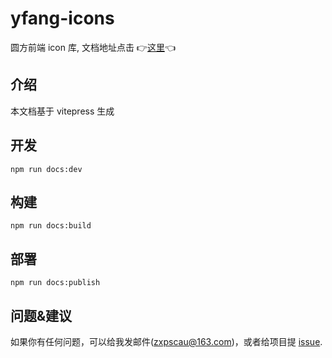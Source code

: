 # yfang-icons

圆方前端 icon 库, 文档地址点击 👉[这里](https://yfang-fe.github.io/yfang-icons/)👈

## 介绍

本文档基于 vitepress 生成

## 开发

```
npm run docs:dev
```

## 构建

```
npm run docs:build
```

## 部署

```
npm run docs:publish
```

## 问题&建议

如果你有任何问题，可以给我发邮件(zxpscau@163.com)，或者给项目提 [issue](https://github.com/YFang-FE/yfang-icons/issues/new).